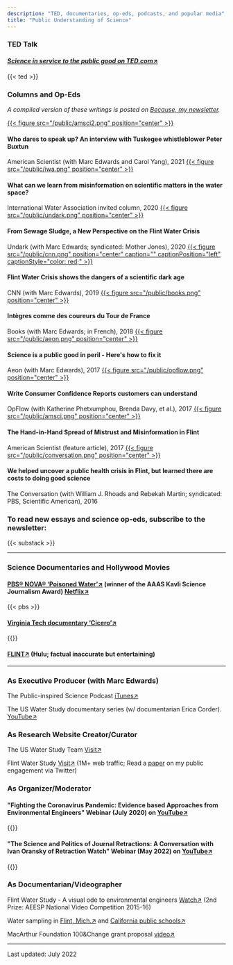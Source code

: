 ```yaml
---
description: "TED, documentaries, op-eds, podcasts, and popular media"
title: "Public Understanding of Science"
---
```


### **TED Talk**

#### [*Science in service to the public good on TED.com*↗](https://www.ted.com/talks/siddhartha_roy_science_in_service_to_the_public_good?language=en) 

{{< ted >}}

### **Columns and Op-Eds**

*A compiled version of these writings is posted on [Because, my newsletter](https://siddhartharoy.substack.com/).*

[{{< figure src="/public/amsci2.png" position="center" >}}](https://www.americanscientist.org/article/who-dares-to-speak-up)
#### Who dares to speak up? An interview with Tuskegee whistleblower Peter Buxtun
American Scientist (with Marc Edwards and Carol Yang), 2021
[{{< figure src="/public/iwa.png" position="center" >}}](https://iwa-network.org/what-can-we-learn-from-misinformation-on-scientific-matters-in-the-water-space/)
#### What can we learn from misinformation on scientific matters in the water space? 
International Water Association invited column, 2020
[{{< figure src="/public/undark.png" position="center" >}}](https://undark.org/2020/09/17/flint-water-crisis-sewage/)
#### From Sewage Sludge, a New Perspective on the Flint Water Crisis
Undark (with Marc Edwards; syndicated: Mother Jones), 2020
[{{< figure src="/public/cnn.png" position="center" caption="" captionPosition="left" captionStyle="color: red;" >}}](https://edition.cnn.com/2019/03/14/opinions/flint-water-myths-scientific-dark-age-roy-edwards/index.html)
#### Flint Water Crisis shows the dangers of a scientific dark age
CNN (with Marc Edwards), 2019
[{{< figure src="/public/books.png" position="center" >}}](https://www.books.fr/integres-coureurs-tour-de-france/)
#### Intègres comme des coureurs du Tour de France
Books (with Marc Edwards; in French), 2018
[{{< figure src="/public/aeon.png" position="center" >}}](https://aeon.co/essays/science-is-a-public-good-in-peril-heres-how-to-fix-it)
#### Science is a public good in peril - Here's how to fix it 
Aeon (with Marc Edwards), 2017
[{{< figure src="/public/opflow.png" position="center" >}}](https://awwa.onlinelibrary.wiley.com/doi/10.5991/OPF.2017.43.0010)
#### Write Consumer Confidence Reports customers can understand 
OpFlow (with Katherine Phetxumphou, Brenda Davy, et al.), 2017
[{{< figure src="/public/amsci.png" position="center" >}}](https://www.americanscientist.org/article/the-hand-in-hand-spread-of-mistrust-and-misinformation-in-flint)
#### The Hand-in-Hand Spread of Mistrust and Misinformation in Flint
American Scientist (feature article), 2017
[{{< figure src="/public/conversation.png" position="center" >}}](https://theconversation.com/we-helped-uncover-a-public-health-crisis-in-flint-but-learned-there-are-costs-to-doing-good-science-54227)
#### We helped uncover a public health crisis in Flint, but learned there are costs to doing good science
The Conversation (with William J. Rhoads and Rebekah Martin; syndicated: PBS, Scientific American), 2016

### To read new essays and science op-eds, subscribe to the newsletter:

{{< substack >}}

------

### **Science Documentaries and Hollywood Movies**

#### [PBS® NOVA® ‘Poisoned Water’↗](https://www.pbs.org/video/3001355667/) (winner of the AAAS Kavli Science Journalism Award)  [Netflix↗](https://www.netflix.com/title/81121185) 

{{< pbs >}}

#### [Virginia Tech documentary ‘Cicero’↗](https://www.youtube.com/watch?v=x1mrZ1zHb9o)

{{<youtube x1mrZ1zHb9o >}}

#### [FLINT↗](https://www.imdb.com/title/tt6397426/) (Hulu; factual inaccurate but entertaining)

------

### **As Executive Producer (with Marc Edwards)**

The Public-inspired Science Podcast [iTunes↗](https://podcasts.apple.com/us/podcast/public-inspired-science/id1473322295) 

The US Water Study documentary series (w/ documentarian Erica Corder). [YouTube↗](https://www.youtube.com/playlist?list=PLoK83kxXhwqEB3cJiiA-NwGTLYkwBx4N3)

### **As Research Website Creator/Curator**

The US Water Study Team [Visit↗](www.uswaterstudy.org)

Flint Water Study [Visit↗](www.flintwaterstudy.org)  (1M+ web traffic; Read a [paper](https://doi.org/10.1177/1075547017751948) on my public engagement via Twitter)

### **As Organizer/Moderator**

#### "Fighting the Coronavirus Pandemic: Evidence based Approaches from Environmental Engineers" Webinar (July 2020) on [YouTube↗](https://www.youtube.com/watch?v=ORFvtGF6YTY)

{{<youtube ORFvtGF6YTY >}}

#### "The Science and Politics of Journal Retractions: A Conversation with Ivan Oransky of Retraction Watch" Webinar (May 2022) on [YouTube↗](https://www.youtube.com/watch?v=r8Vdo_xNtjM)

{{<youtube r8Vdo_xNtjM >}}

### **As Documentarian/Videographer**

Flint Water Study - A visual ode to environmental engineers [Watch↗](https://www.youtube.com/watch?v=t0ZNYHB7TvE) (2nd Prize: AEESP National Video Competition 2015-16)

Water sampling in [Flint, Mich.↗](https://youtu.be/dEQDaPws2xk) and [California public schools↗](https://youtu.be/pxg9X9NMy4g)

MacArthur Foundation 100&Change grant proposal [video↗](https://youtu.be/j8Y2Q7WPLOE)

------

Last updated: July 2022
